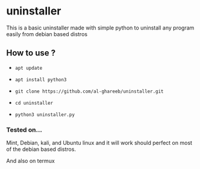 # uninstaller
This is a basic uninstaller made with simple python to uninstall any program easily from debian based distros

## How to use ?
* `apt update`

* `apt install python3`

* `git clone https://github.com/al-ghareeb/uninstaller.git`

* `cd uninstaller`

* `python3 uninstaller.py`

### Tested on...
Mint, Debian, kali, and Ubuntu linux and it will work should perfect on most of the debian based distros.

And also on termux

